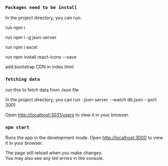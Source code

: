 ### `Packages need to be install`

In the project directory, you can run:

run npm i

run npm i -g json-server

run npm i excel

run npm install react-icons --save

add bootstrap CDN in index.html

### `fetching data`

run this to fetch data from Json file

In the project directory, you can run :
json-server --watch db.json --port 3001

Open [http://localhost:3031/users](http://localhost:3031/users) to view it in your browser.

### `npm start`

Runs the app in the development mode.
Open [http://localhost:3000](http://localhost:3000) to view it in your browser.

The page will reload when you make changes.\
You may also see any lint errors in the console.
